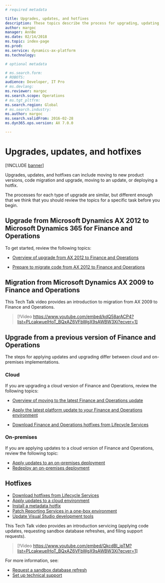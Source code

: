 ```yaml
---
# required metadata

title: Upgrades, updates, and hotfixes
description: These topics describe the process for upgrading, updating, and applying hotfixes to your Dynamics 365 for Finance and Operations environment and data.
author: margoc
manager: AnnBe
ms.date: 02/14/2018
ms.topic: index-page
ms.prod: 
ms.service: dynamics-ax-platform
ms.technology: 

# optional metadata

# ms.search.form: 
# ROBOTS: 
audience: Developer, IT Pro
# ms.devlang: 
ms.reviewer: margoc
ms.search.scope: Operations
# ms.tgt_pltfrm: 
ms.search.region: Global
# ms.search.industry: 
ms.author: margoc
ms.search.validFrom: 2016-02-28
ms.dyn365.ops.version: AX 7.0.0

---
```


# Upgrades, updates, and hotfixes

[!INCLUDE [banner](../includes/banner.md)]

Upgrades, updates, and hotfixes can include moving to new product versions, code migration and upgrade, moving to an update, or deploying a hotfix. 

The processes for each type of upgrade are similar, but different enough that we think that you should review the topics for a specific task before you begin.

## Upgrade from Microsoft Dynamics AX 2012 to Microsoft Dynamics 365 for Finance and Operations

To get started, review the following topics:

- [Overview of upgrade from AX 2012 to Finance and Operations](upgrade-overview-2012.md)

- [Prepare to migrate code from AX 2012 to Finance and Operations](prepare-migration.md)

## Migration from Microsoft Dynamics AX 2009 to Finance and Operations
This Tech Talk video provides an introduction to migration from AX 2009 to Finance and Operations.

> [!Video https://www.youtube.com/embed/kdQ58arACP4?list=PLcakwueIHoT_BQxAZ6VFbWgX9sAWBW3Xi?ecver=1]

## Upgrade from a previous version of Finance and Operations

The steps for applying updates and upgrading differ between cloud and on-premises implementations. 

### Cloud
If you are upgrading a cloud version of Finance and Operations, review the following topics:

- [Overview of moving to the latest Finance and Operations update](upgrade-latest-update.md)

- [Apply the latest platform update to your Finance and Operations environment](upgrade-latest-platform-update.md)

- [Download Finance and Operations hotfixes from Lifecycle Services](download-hotfix-lcs.md)


### On-premises
If you are applying updates to a cloud version of Finance and Operations, review the following topic:

- [Apply updates to an on-premises deployment](../deployment/apply-updates-on-premises.md)
- [Redeploy an on-premises deployment](../deployment/redeploy-on-prem.md)

## Hotfixes

- [Download hotfixes from Lifecycle Services](download-hotfix-lcs.md)
- [Apply updates to a cloud environment](../deployment/apply-deployable-package-system.md)
- [Install a metadata hotfix](install-metadata-hotfix-package.md)
- [Patch Reporting Services in a one-box environment](patch-reporting-service-environment.md)
- [Update Visual Studio development tools](../dev-tools/update-development-tools.md)

This Tech Talk video provides an introduction servicing (applying code updates, requesting sandbox database refreshes, and filing support requests). 

> [!Video https://www.youtube.com/embed/QkcdBI_ipTM?list=PLcakwueIHoT_BQxAZ6VFbWgX9sAWBW3Xi?ecver=1]

 For more information, see: 
- [Request a sandbox database refresh](../database/database-refresh.md)
- [Set up technical support](../lifecycle-services/support-experience.md) 
